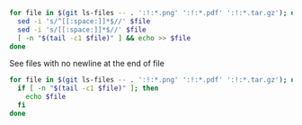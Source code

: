 ``` bash
for file in $(git ls-files -- . ':!:*.png' ':!:*.pdf' ':!:*.tar.gz'); do
  sed -i 's/^[[:space:]]*$//' $file
  sed -i 's/[[:space:]]*$//' $file
  [ -n "$(tail -c1 $file)" ] && echo >> $file
done
```

See files with no newline at the end of file

``` bash
for file in $(git ls-files -- . ':!:*.png' ':!:*.pdf' ':!:*.tar.gz'); do
  if [ -n "$(tail -c1 $file)" ]; then
    echo $file
  fi
done
```
